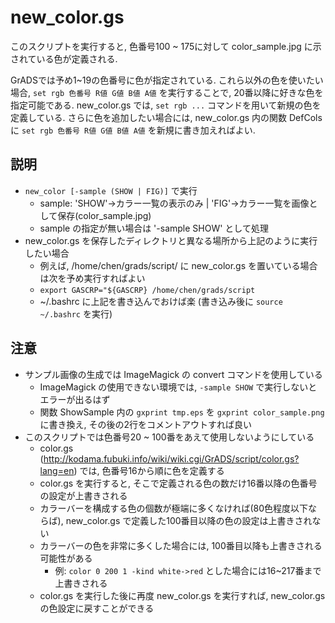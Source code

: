 # new_color.gs
このスクリプトを実行すると, 色番号100 ~ 175に対して color_sample.jpg に示されている色が定義される.

GrADSでは予め1~19の色番号に色が指定されている.
これら以外の色を使いたい場合, `set rgb 色番号 R値 G値 B値 A値` を実行することで, 20番以降に好きな色を指定可能である.
new_color.gs では, `set rgb ...` コマンドを用いて新規の色を定義している.
さらに色を追加したい場合には, new_color.gs 内の関数 DefCols に `set rgb 色番号 R値 G値 B値 A値` を新規に書き加えればよい.

## 説明
- `new_color [-sample (SHOW | FIG)]` で実行
    - sample: 'SHOW'->カラー一覧の表示のみ | 'FIG'->カラー一覧を画像として保存(color_sample.jpg)
    - sample の指定が無い場合は '-sample SHOW' として処理
- new_color.gs を保存したディレクトリと異なる場所から上記のように実行したい場合
    - 例えば, /home/chen/grads/script/ に new_color.gs を置いている場合は次を予め実行すればよい
    - `export GASCRP="${GASCRP} /home/chen/grads/script`
    - ~/.bashrc に上記を書き込んでおけば楽 (書き込み後に `source ~/.bashrc` を実行)

## 注意
- サンプル画像の生成では ImageMagick の convert コマンドを使用している
    - ImageMagick の使用できない環境では, `-sample SHOW` で実行しないとエラーが出るはず
    - 関数 ShowSample 内の `gxprint tmp.eps` を `gxprint color_sample.png` に書き換え, その後の2行をコメントアウトすれば良い
- このスクリプトでは色番号20 ~ 100番をあえて使用しないようにしている
    - color.gs (http://kodama.fubuki.info/wiki/wiki.cgi/GrADS/script/color.gs?lang=en) では, 色番号16から順に色を定義する
    - color.gs を実行すると, そこで定義される色の数だけ16番以降の色番号の設定が上書きされる
    - カラーバーを構成する色の個数が極端に多くなければ(80色程度以下ならば), new_color.gs で定義した100番目以降の色の設定は上書きされない
    - カラーバーの色を非常に多くした場合には, 100番目以降も上書きされる可能性がある
        - 例: `color 0 200 1 -kind white->red` とした場合には16~217番まで上書きされる
    - color.gs を実行した後に再度 new_color.gs を実行すれば, new_color.gs の色設定に戻すことができる